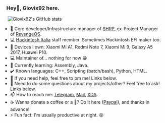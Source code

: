 ### &nbsp;&nbsp;&nbsp;Hey👋, Giovix92 here.
&nbsp;&nbsp;&nbsp;&nbsp;![Giovix92's GitHub stats](https://github-readme-stats.vercel.app/api?username=giovix92&show_icons=true&theme=dracula&count_private=true&include_all_commits=true)

- 🔭 Core developer/Infrastructure manager of [SHRP](https://skyhawkrecovery.github.io/), ex-Project Manager of [RevengeOS](https://www.revengeos.com).
- 💻 [Hackintosh Italia](https://t.me/HackintoshItalia) staff member. Sometimes Hackintosh EFI maker too.
- 📱&nbsp;Devices I own: Xiaomi Mi A1, Redmi Note 7, Xiaomi Mi 9, Galaxy A5 2017, Huawei P10.
- 💻 Maintainer of... nothing for now 😁
- 🌱 Currently learning: Assembly, Java.
- ✔️ Known languages: C++, Scripting (batch/bash), Python, HTML.
- 👯 If you need help, feel free to pm me! Links below.
- 💬 Need to do some questions about my projects/other? Feel free to ask! Links below.
- 📫 How to reach me: [Telegram](https://t.me/Giovix92), [Mail](mailto://ggualtierone@gmail.com), [XDA](https://forum.xda-developers.com/m/giovix92.7023217/).
- ☕ Wanna donate a coffee or a 🍻? Do it here ([Paypal](https://paypal.me/Giovix92)), and thanks in advance!
- ⚡ Fun fact: I'm usually productive at night. 😜

